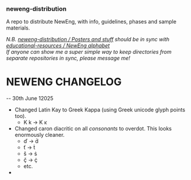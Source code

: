 ### neweng-distribution
A repo to distribute NewEng, with info, guidelines, phases and sample materials.

_Ν.Β. [neweng-distribution / Posters and stuff](https://github.com/fazzaan/neweng-distribution/tree/main/Posters%20and%20stuff) should be in sync with [educational-resources / NewEng alphabet](https://github.com/fazzaan/educational-resources/tree/main/English/NewEng%20alphabet%20(Farran's))_  
_If anyone can show me a super simple way to keep directories from separate repositories in sync, please message me!_

# NEWENG CHANGELOG
-- 30th June 12025
* Changed Latin Kay to Greek Kappa (using Greek unicode glyph points too).
  * K k → Κ κ
* Changed caron diacritic on all _consonants_ to overdot. This looks enormously cleaner.
  * ď → ḋ
  * ť → ṫ
  * š → ṡ
  * ç̌ → ç̇
  * etc.
* 

